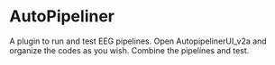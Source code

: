 # AutoPipeliner
A plugin to run and test EEG pipelines. Open AutopipelinerUI_v2a and organize the codes as you wish. Combine the pipelines and test.
